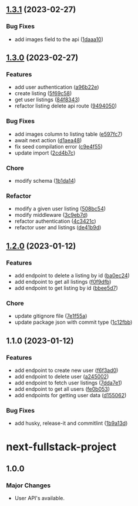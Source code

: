 ## [1.3.1](https://github.com/Hoxtygen/next-fullstack/compare/1.3.0...1.3.1) (2023-02-27)

### Bug Fixes

- add images field to the api ([1daaa10](https://github.com/Hoxtygen/next-fullstack/commit/1daaa10b11b4d0f15d3dc12ae6a05dfbdd1d21b1))

## [1.3.0](https://github.com/Hoxtygen/next-fullstack/compare/1.2.0...1.3.0) (2023-02-27)

### Features

- add user authentication ([a96b22e](https://github.com/Hoxtygen/next-fullstack/commit/a96b22e3c9d5b1323697586ff2b846dd4214df9e))
- create listing ([5f69c58](https://github.com/Hoxtygen/next-fullstack/commit/5f69c586d7566c93a8d9b27778a048dce89af026))
- get user listings ([84f8343](https://github.com/Hoxtygen/next-fullstack/commit/84f8343d211e7ab5b4ffc9d7307a86283ee60719))
- refactor listing delete api route ([9494050](https://github.com/Hoxtygen/next-fullstack/commit/9494050d9b4f6c5463d94b7dd5389bd99b12e15e))

### Bug Fixes

- add images column to listing table ([e597fc7](https://github.com/Hoxtygen/next-fullstack/commit/e597fc7ab57d66cc1953118340fdc40220a58ca2))
- await next action ([d1aea48](https://github.com/Hoxtygen/next-fullstack/commit/d1aea48be5a204a7da6637e803063c8b7ecc1753))
- fix seed compilation error ([c9e4f55](https://github.com/Hoxtygen/next-fullstack/commit/c9e4f554f477ac03c804b646057d47e66e0308d9))
- update import ([2cd4b7c](https://github.com/Hoxtygen/next-fullstack/commit/2cd4b7c0559c2218fc9d93557a2d45b7c62540c3))

### Chore

- modify schema ([1b1da14](https://github.com/Hoxtygen/next-fullstack/commit/1b1da14bafe3d175c75b4bf91ba097a2194a7fcf))

### Refactor

- modify a given user listing ([508bc54](https://github.com/Hoxtygen/next-fullstack/commit/508bc548212e5b8aa3b3bc3094f31c949f40649d))
- modify middleware ([3c9eb7d](https://github.com/Hoxtygen/next-fullstack/commit/3c9eb7d73a8511d1680df650788e9fea8ea54b5c))
- refactor authentication ([4c3421c](https://github.com/Hoxtygen/next-fullstack/commit/4c3421c3246e75cca6351251a9f7f33424f21782))
- refactor user and listings ([de41b9d](https://github.com/Hoxtygen/next-fullstack/commit/de41b9dd85a4c0904354ab1337c1a3cd78efcfd5))

## [1.2.0](https://github.com/Hoxtygen/next-fullstack/compare/1.1.0...1.2.0) (2023-01-12)

### Features

- add endpoint to delete a listing by id ([ba0ec24](https://github.com/Hoxtygen/next-fullstack/commit/ba0ec24605879fce8770d43191bdb6dd800f2d7b))
- add endpoint to get all listings ([f0f9dfb](https://github.com/Hoxtygen/next-fullstack/commit/f0f9dfb5a28211690b48658ef02b265a08726cf2))
- add endpoint to get listing by id ([bbee5d7](https://github.com/Hoxtygen/next-fullstack/commit/bbee5d734354537d1d53c0f5a47e8ee701469f1f))

### Chore

- update gitignore file ([7e1f55a](https://github.com/Hoxtygen/next-fullstack/commit/7e1f55a3930ddc031134849a6aac64a135a84a51))
- update package json with commit type ([1c12fbb](https://github.com/Hoxtygen/next-fullstack/commit/1c12fbb9a6f334b582025ff83b324064309d5e91))

## 1.1.0 (2023-01-12)

### Features

- add endpoint to create new user ([f6f3ad0](https://github.com/Hoxtygen/next-fullstack/commit/f6f3ad0e8696272000fbca5aa80c7d75b2c9276f))
- add endpoint to delete user ([a245002](https://github.com/Hoxtygen/next-fullstack/commit/a245002c6f22cac8aba56802d2e99f70eedf4ef9))
- add endpoint to fetch user listings ([7dda7e1](https://github.com/Hoxtygen/next-fullstack/commit/7dda7e1fad0048f5e9c9de046b60143b35b2adb2))
- add endpoint to get all users ([fe0b053](https://github.com/Hoxtygen/next-fullstack/commit/fe0b053022e07ea72dc7c879f8edbe99b3217d0b))
- add endpoints for getting user data ([d155062](https://github.com/Hoxtygen/next-fullstack/commit/d1550628e2d84589a5bdcc4aaeeaaea40d91d06d))

### Bug Fixes

- add husky, release-it and commitlint ([1b9a13d](https://github.com/Hoxtygen/next-fullstack/commit/1b9a13d3efd0711b825d0cfde8ca69b6d96b57b4))

# next-fullstack-project

## 1.0.0

### Major Changes

- User API's available.
